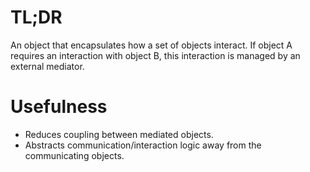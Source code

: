 # TL;DR

An object that encapsulates how a set of objects interact.
If object A requires an interaction with object B, this interaction is managed by an external mediator.

# Usefulness

- Reduces coupling between mediated objects.
- Abstracts communication/interaction logic away from the communicating objects.

